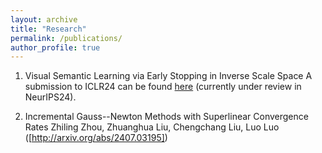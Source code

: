 ```yaml
---
layout: archive
title: "Research"
permalink: /publications/
author_profile: true
---
```


1. Visual Semantic Learning via Early Stopping in Inverse Scale Space
   A submission to ICLR24 can be found [here]([https://openreview.net/pdf?id=wAsjsSe0U6]) (currently under review in NeurIPS24).

2. Incremental Gauss--Newton Methods with Superlinear Convergence Rates
   Zhiling Zhou, Zhuanghua Liu, Chengchang Liu, Luo Luo
   ([http://arxiv.org/abs/2407.03195])
